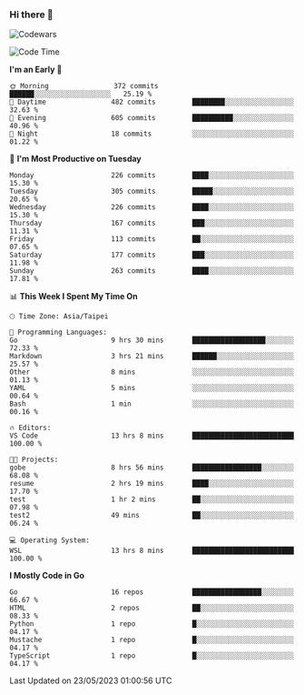 ### Hi there 👋

![Codewars](https://www.codewars.com/users/omegaatt36/badges/small)

<!--START_SECTION:waka-->
![Code Time](http://img.shields.io/badge/Code%20Time-1%2C182%20hrs%2016%20mins-blue)

**I'm an Early 🐤** 

```text
🌞 Morning                372 commits         ██████░░░░░░░░░░░░░░░░░░░   25.19 % 
🌆 Daytime                482 commits         ████████░░░░░░░░░░░░░░░░░   32.63 % 
🌃 Evening                605 commits         ██████████░░░░░░░░░░░░░░░   40.96 % 
🌙 Night                  18 commits          ░░░░░░░░░░░░░░░░░░░░░░░░░   01.22 % 
```
📅 **I'm Most Productive on Tuesday** 

```text
Monday                   226 commits         ████░░░░░░░░░░░░░░░░░░░░░   15.30 % 
Tuesday                  305 commits         █████░░░░░░░░░░░░░░░░░░░░   20.65 % 
Wednesday                226 commits         ████░░░░░░░░░░░░░░░░░░░░░   15.30 % 
Thursday                 167 commits         ███░░░░░░░░░░░░░░░░░░░░░░   11.31 % 
Friday                   113 commits         ██░░░░░░░░░░░░░░░░░░░░░░░   07.65 % 
Saturday                 177 commits         ███░░░░░░░░░░░░░░░░░░░░░░   11.98 % 
Sunday                   263 commits         ████░░░░░░░░░░░░░░░░░░░░░   17.81 % 
```


📊 **This Week I Spent My Time On** 

```text
🕑︎ Time Zone: Asia/Taipei

💬 Programming Languages: 
Go                       9 hrs 30 mins       ██████████████████░░░░░░░   72.33 % 
Markdown                 3 hrs 21 mins       ██████░░░░░░░░░░░░░░░░░░░   25.57 % 
Other                    8 mins              ░░░░░░░░░░░░░░░░░░░░░░░░░   01.13 % 
YAML                     5 mins              ░░░░░░░░░░░░░░░░░░░░░░░░░   00.64 % 
Bash                     1 min               ░░░░░░░░░░░░░░░░░░░░░░░░░   00.16 % 

🔥 Editors: 
VS Code                  13 hrs 8 mins       █████████████████████████   100.00 % 

🐱‍💻 Projects: 
gobe                     8 hrs 56 mins       █████████████████░░░░░░░░   68.08 % 
resume                   2 hrs 19 mins       ████░░░░░░░░░░░░░░░░░░░░░   17.70 % 
test                     1 hr 2 mins         ██░░░░░░░░░░░░░░░░░░░░░░░   07.98 % 
test2                    49 mins             ██░░░░░░░░░░░░░░░░░░░░░░░   06.24 % 

💻 Operating System: 
WSL                      13 hrs 8 mins       █████████████████████████   100.00 % 
```

**I Mostly Code in Go** 

```text
Go                       16 repos            █████████████████░░░░░░░░   66.67 % 
HTML                     2 repos             ██░░░░░░░░░░░░░░░░░░░░░░░   08.33 % 
Python                   1 repo              █░░░░░░░░░░░░░░░░░░░░░░░░   04.17 % 
Mustache                 1 repo              █░░░░░░░░░░░░░░░░░░░░░░░░   04.17 % 
TypeScript               1 repo              █░░░░░░░░░░░░░░░░░░░░░░░░   04.17 % 
```




 Last Updated on 23/05/2023 01:00:56 UTC
<!--END_SECTION:waka-->

<!--
**omegaatt36/omegaatt36** is a ✨ _special_ ✨ repository because its `README.md` (this file) appears on your GitHub profile.

Here are some ideas to get you started:

- 🔭 I’m currently working on ...
- 🌱 I’m currently learning ...
- 👯 I’m looking to collaborate on ...
- 🤔 I’m looking for help with ...
- 💬 Ask me about ...
- 📫 How to reach me: ...
- 😄 Pronouns: ...
- ⚡ Fun fact: ...
-->
